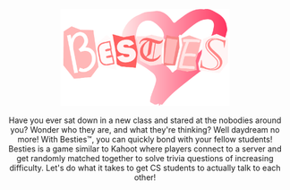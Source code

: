 <p align="center"> <img src="https://raw.githubusercontent.com/acm-projects/Besties/main/Besties%20logo.png" alt="HTML5 Icon" style="width:60%;height:60%;"/> </p>

<div align="center"> Have you ever sat down in a new class and stared at the nobodies around you? Wonder who they are, and what they're thinking? Well daydream no more! With Besties™, you can quickly bond with your fellow students! Besties is a game similar to Kahoot where players connect to a server and get randomly matched together to solve trivia questions of increasing difficulty. Let's do what it takes to get CS students to actually talk to each other! </div>
